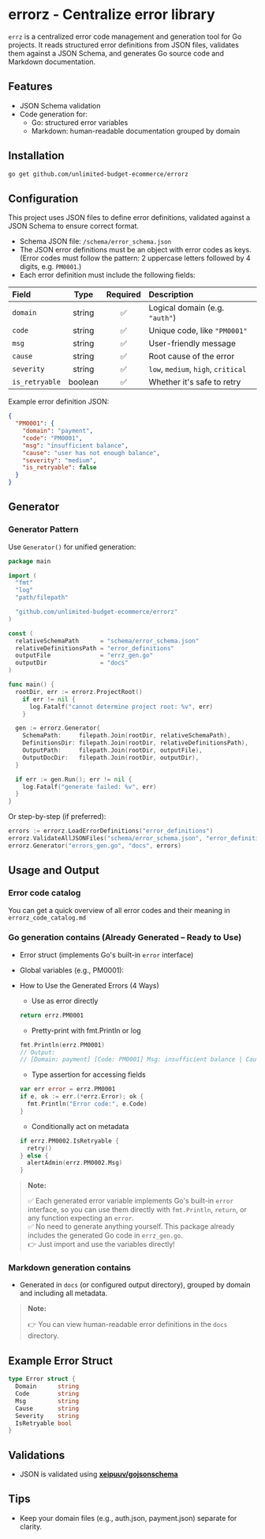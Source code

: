 # errorz - Centralize error library

`errz` is a centralized error code management and generation tool for Go projects. It reads structured error definitions from JSON files, validates them against a JSON Schema, and generates Go source code and Markdown documentation.

## Features

- JSON Schema validation
- Code generation for:
  - Go: structured error variables
  - Markdown: human-readable documentation grouped by domain

## Installation

```bash
go get github.com/unlimited-budget-ecommerce/errorz
```

## Configuration

This project uses JSON files to define error definitions, validated against a JSON Schema to ensure correct format.

- Schema JSON file: `/schema/error_schema.json`
- The JSON error definitions must be an object with error codes as keys.(Error codes must follow the pattern: 2 uppercase letters followed by 4 digits, e.g. `PM0001`.)
- Each error definition must include the following fields:

| Field          |  Type   | Required | Description                         |
| :------------- | :-----: | :------: | :---------------------------------- |
| `domain`       | string  |    ✅    | Logical domain (e.g. `"auth"`)      |
| `code`         | string  |    ✅    | Unique code, like `"PM0001"`        |
| `msg`          | string  |    ✅    | User-friendly message               |
| `cause`        | string  |    ✅    | Root cause of the error             |
| `severity`     | string  |    ✅    | `low`, `medium`, `high`, `critical` |
| `is_retryable` | boolean |    ✅    | Whether it's safe to retry          |

Example error definition JSON:

```json
{
  "PM0001": {
    "domain": "payment",
    "code": "PM0001",
    "msg": "insufficient balance",
    "cause": "user has not enough balance",
    "severity": "medium",
    "is_retryable": false
  }
}
```

## Generator

### Generator Pattern

Use `Generator()` for unified generation:

```go
package main

import (
  "fmt"
  "log"
  "path/filepath"

  "github.com/unlimited-budget-ecommerce/errorz"
)

const (
  relativeSchemaPath      = "schema/error_schema.json"
  relativeDefinitionsPath = "error_definitions"
  outputFile              = "errz_gen.go"
  outputDir               = "docs"
)

func main() {
  rootDir, err := errorz.ProjectRoot()
    if err != nil {
      log.Fatalf("cannot determine project root: %v", err)
    }

  gen := errorz.Generator{
    SchemaPath:     filepath.Join(rootDir, relativeSchemaPath),
    DefinitionsDir: filepath.Join(rootDir, relativeDefinitionsPath),
    OutputPath:     filepath.Join(rootDir, outputFile),
    OutputDocDir:   filepath.Join(rootDir, outputDir),
  }

  if err := gen.Run(); err != nil {
    log.Fatalf("generate failed: %v", err)
  }
}
```

Or step-by-step (if preferred):

```go
errors := errorz.LoadErrorDefinitions("error_definitions")
errorz.ValidateAllJSONFiles("schema/error_schema.json", "error_definitions")
errorz.Generator("errors_gen.go", "docs", errors)
```

## Usage and Output

### Error code catalog

You can get a quick overview of all error codes and their meaning in `errorz_code_catalog.md`

### Go generation contains (Already Generated – Ready to Use)

- Error struct (implements Go's built-in `error` interface)
- Global variables (e.g., PM0001):
- How to Use the Generated Errors (4 Ways)

  - Use as error directly

  ```go
  return errz.PM0001
  ```

  - Pretty-print with fmt.Println or log

  ```go
  fmt.Println(errz.PM0001)
  // Output:
  // [Domain: payment] [Code: PM0001] Msg: insufficient balance | Cause: user has not enough balance | Severity: medium | Retryable: false
  ```

  - Type assertion for accessing fields

  ```go
  var err error = errz.PM0001
  if e, ok := err.(*errz.Error); ok {
    fmt.Println("Error code:", e.Code)
  }
  ```

  - Conditionally act on metadata

  ```go
  if errz.PM0002.IsRetryable {
    retry()
  } else {
    alertAdmin(errz.PM0002.Msg)
  }

  ```

> **Note:**
>
> ✅ Each generated error variable implements Go's built-in `error` interface, so you can use them directly with `fmt.Println`, `return`, or any function expecting an `error`.  
> ✅ No need to generate anything yourself. This package already includes the generated Go code in `errz_gen.go`.  
> 👉 Just import and use the variables directly!

### Markdown generation contains

- Generated in `docs` (or configured output directory), grouped by domain and including all metadata.

> **Note:**
>
> 👉 You can view human-readable error definitions in the `docs` directory.

## Example Error Struct

```go
type Error struct {
  Domain      string
  Code        string
  Msg         string
  Cause       string
  Severity    string
  IsRetryable bool
}
```

## Validations

- JSON is validated using **[xeipuuv/gojsonschema](https://github.com/xeipuuv/gojsonschema.git)**

## Tips

- Keep your domain files (e.g., auth.json, payment.json) separate for clarity.
